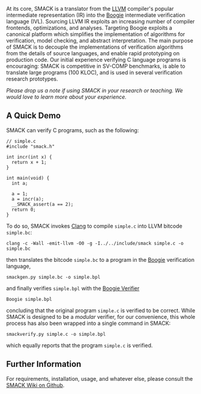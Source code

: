 At its core, SMACK is a translator from the [LLVM](http://www.llvm.org)
compiler's popular intermediate representation (IR) into the
[Boogie](http://boogie.codeplex.com) intermediate verification language (IVL).
Sourcing LLVM IR exploits an increasing number of compiler frontends,
optimizations, and analyses. Targeting Boogie exploits a canonical platform
which simplifies the implementation of algorithms for verification, model
checking, and abstract interpretation. The main purpose of SMACK is to decouple
the implementations of verification algorithms from the details of source
languages, and enable rapid prototyping on production code.  Our initial
experience verifying C language programs is encouraging: SMACK is competitive
in SV-COMP benchmarks, is able to translate large programs (100 KLOC), and is
used in several verification research prototypes.

*Please drop us a note if using SMACK in your research or teaching. We would
love to learn more about your experience.*

## A Quick Demo

SMACK can verify C programs, such as the following:

    // simple.c
    #include "smack.h"

    int incr(int x) {
      return x + 1;
    }

    int main(void) {
      int a;

      a = 1;
      a = incr(a);
      __SMACK_assert(a == 2);
      return 0;
    }

To do so, SMACK invokes [Clang](http://clang.llvm.org) to compile `simple.c`
into LLVM bitcode `simple.bc`:

    clang -c -Wall -emit-llvm -O0 -g -I../../include/smack simple.c -o simple.bc

then translates the bitcode `simple.bc` to a program in the
[Boogie](http://boogie.codeplex.com) verification language,

    smackgen.py simple.bc -o simple.bpl

and finally verifies `simple.bpl` with the [Boogie Verifier](http://boogie.codeplex.com)

    Boogie simple.bpl

concluding that the original program `simple.c` is verified to be correct.
While SMACK is designed to be a *modular* verifier, for our convenience, this
whole process has also been wrapped into a single command in SMACK:

    smackverify.py simple.c -o simple.bpl
    
which equally reports that the program `simple.c` is verified.

## Further Information

For requirements, installation, usage, and whatever else, please consult the
[SMACK Wiki on Github](https://github.com/smackers/smack/wiki).
